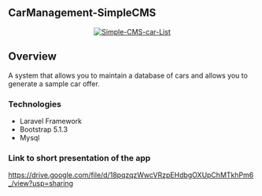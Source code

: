 ## CarManagement-SimpleCMS
<p align="center"><a href="https://ibb.co/v1vv9qx"><img src="https://i.ibb.co/XXkkHLZ/Simple-CMS-car-List.png" alt="Simple-CMS-car-List" border="0"></a></p>


## Overview
A system that allows you to maintain a database of cars and allows you to generate a sample car offer.
### Technologies


- Laravel Framework
- Bootstrap 5.1.3
- Mysql

### Link to short presentation of the app
https://drive.google.com/file/d/18pqzqzWwcVRzpEHdbgOXUpChMTkhPm6_/view?usp=sharing

